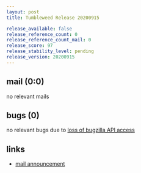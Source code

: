 ```yaml
---
layout: post
title: Tumbleweed Release 20200915

release_available: false
release_reference_count: 0
release_reference_count_mail: 0
release_score: 97
release_stability_level: pending
release_version: 20200915
---
```


## mail (0:0)

no relevant mails

## bugs (0)

<!--more-->

no relevant bugs due to [loss of bugzilla API access](https://bugzilla.opensuse.org/show_bug.cgi?id=1157722)



## links

- [mail announcement](https://lists.opensuse.org/opensuse-factory/2020-09/msg00149.html)
